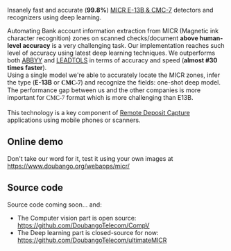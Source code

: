 <p class="lead">Insanely fast and accurate (<b>99.8%</b>) <a href="https://en.wikipedia.org/wiki/Magnetic_ink_character_recognition" target="_blank">MICR E-13B & CMC-7</a> detectors and recognizers using deep learning. </p>
            <p> 
                Automating Bank account information extraction from MICR (Magnetic ink character recognition) zones on scanned checks/document <b>above human-level accuracy</b> is a very challenging task. 
                Our implementation reaches such level of accuracy using latest deep learning techniques. We outperforms both <a href="https://www.abbyy.com/ocr_sdk/" target="_blank">ABBYY</a> and <a href="https://demo.leadtools.com/JavaScript/BankCheckReader/" target="_blank">LEADTOLS</a> in terms of accuracy and speed (<b>almost #30 times faster</b>). <br />
                Using a single model we're able to accurately locate the MICR zones, infer the type (<b>E-13B</b> or <b><span style="font-family: FontCMC7;">CMC-7</span></b>) and recognize the fields: one-shot deep model.
                The performance gap between us and the other companies is more important for <span style="font-family: FontCMC7;">CMC-7</span> format which is more challenging than E13B. <br /> <br />
                This technology is a key component of <a href="https://www.remotedepositcapture.com/overview/rdc.overview.aspx" target="_blank">Remote Deposit Capture</a> applications using mobile phones or scanners. <br />
            </p>

## Online demo ##
Don't take our word for it, test it using your own images at https://www.doubango.org/webapps/micr/

## Source code ##
Source code coming soon... and:
 * The Computer vision part is open source: https://github.com/DoubangoTelecom/CompV <br />
 * The Deep learning part is closed-source for now: https://github.com/DoubangoTelecom/ultimateMICR <br />
